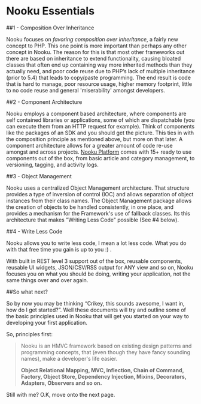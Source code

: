 # Nooku Essentials

##1 - Composition Over Inheritance

Nooku focuses on _favoring composition over inheritance_, a fairly new concept to PHP. This one point is more important than perhaps
any other concept in Nooku. The reason for this is that most other frameworks out there are based on inheritance to extend
functionality, causing bloated classes that often end up containing way more inherited methods than they actually need,
and poor code reuse due to PHP’s lack of multiple inheritance (prior to 5.4) that leads to copy/paste programming. The end
result is code that is hard to manage, poor resource usage, higher memory footprint, little to no code reuse and general
'miserability' amongst developers.

##2 - Component Architecture

Nooku employs a component based architecture, where components are self contained libraries or applications, some of which
are dispatchable (you can execute them from an HTTP request for example). Think of components like the packages of an SDK and
you should get the picture. This ties in with the composition principle as mentioned above, but more on that later. A component
architecture allows for a greater amount of code re-use amongst and across projects. [Nooku Platform](https://github.com/nooku/nooku-platform)
comes with 15+ ready to use components out of the box, from basic article and category management, to versioning, tagging, and activity logs.

##3 - Object Management

Nooku uses a centralized Object Management architecture. That structure provides a type of inversion of control (IOC) and allows separation
of object instances from their class names. The Object Management package allows the creation of objects to be handled consistently,
in one place, and provides a mechanism for the Framework's use of fallback classes. Its this architecture that makes "Writing Less Code" possible (See #4 below).

##4 - Write Less Code

Nooku allows you to write less code, I mean a lot less code. What you do with that free time you gain is up to you :) .

With built in REST level 3 support out of the box, reusable components, reusable UI widgets, JSON/CSV/RSS output for ANY view and so on,
Nooku focuses you on what you should be doing, writing your application, not the same things over and over again.

##So what next?

So by now you may be thinking “Crikey, this sounds awesome, I want in, how do I get started?”.
Well these documents will try and outline some of the basic principles used in Nooku that will get you started on your
way to developing your first application.

So, principles first:

> Nooku is an HMVC framework based on existing design patterns and programming concepts, that (even
>though they have fancy sounding names), make a developer's life easier.
>
>**Object Relational Mapping, MVC, Inflection, Chain of Command, Factory, Object Store, Dependency Injection, Mixins, Decorators, Adapters, Observers and so on.**

Still with me? O.K, move onto the next page.